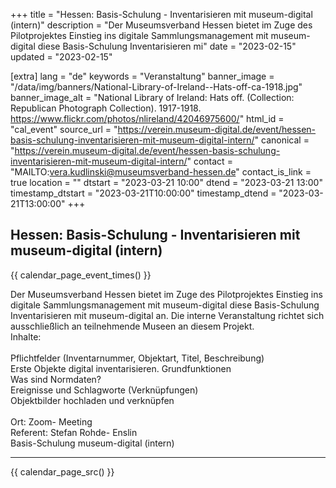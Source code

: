 +++
title = "Hessen: Basis-Schulung - Inventarisieren mit museum-digital (intern)"
description = "Der Museumsverband Hessen bietet im Zuge des Pilotprojektes Einstieg ins digitale Sammlungsmanagement mit museum-digital diese Basis-Schulung Inventarisieren mi"
date = "2023-02-15"
updated = "2023-02-15"

[extra]
lang = "de"
keywords = "Veranstaltung"
banner_image = "/data/img/banners/National-Library-of-Ireland--Hats-off-ca-1918.jpg"
banner_image_alt = "National Library of Ireland:  Hats off. (Collection: Republican Photograph Collection). 1917-1918. https://www.flickr.com/photos/nlireland/42046975600/"
html_id = "cal_event"
source_url = "https://verein.museum-digital.de/event/hessen-basis-schulung-inventarisieren-mit-museum-digital-intern/"
canonical = "https://verein.museum-digital.de/event/hessen-basis-schulung-inventarisieren-mit-museum-digital-intern/"
contact = "MAILTO:vera.kudlinski@museumsverband-hessen.de"
contact_is_link = true
location = ""
dtstart = "2023-03-21 10:00"
dtend = "2023-03-21 13:00"
timestamp_dtstart = "2023-03-21T10:00:00"
timestamp_dtend = "2023-03-21T13:00:00"
+++

## Hessen: Basis-Schulung - Inventarisieren mit museum-digital (intern)

{{ calendar_page_event_times() }}

Der Museumsverband Hessen bietet im Zuge des Pilotprojektes Einstieg ins digitale Sammlungsmanagement mit museum-digital diese Basis-Schulung Inventarisieren mit museum-digital an. Die interne Veranstaltung richtet sich ausschließlich an teilnehmende Museen an diesem Projekt. <br />Inhalte: <br /><br />Pflichtfelder (Inventarnummer, Objektart, Titel, Beschreibung)<br />Erste Objekte digital inventarisieren. Grundfunktionen<br />Was sind Normdaten?<br />Ereignisse und Schlagworte (Verknüpfungen)<br />Objektbilder hochladen und verknüpfen<br /><br />Ort: Zoom- Meeting<br />Referent: Stefan Rohde- Enslin<br />Basis-Schulung museum-digital (intern)

----

{{ calendar_page_src() }}